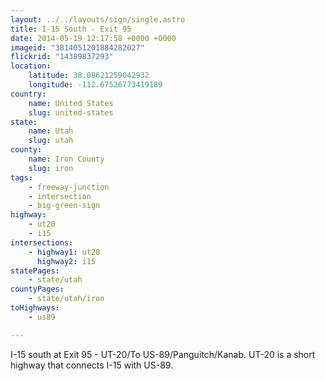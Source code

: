 ```yaml
---
layout: ../../layouts/sign/single.astro
title: I-15 South - Exit 95
date: 2014-05-19 12:17:58 +0000 +0000
imageid: "3814051201884282027"
flickrid: "14389837293"
location:
    latitude: 38.08621259042932
    longitude: -112.67526773419189
country:
    name: United States
    slug: united-states
state:
    name: Utah
    slug: utah
county:
    name: Iron County
    slug: iron
tags:
    - freeway-junction
    - intersection
    - big-green-sign
highway:
    - ut20
    - i15
intersections:
    - highway1: ut20
      highway2: i15
statePages:
    - state/utah
countyPages:
    - state/utah/iron
toHighways:
    - us89

---
```

I-15 south at Exit 95 - UT-20/To US-89/Panguitch/Kanab.  UT-20 is a short highway that connects I-15 with US-89.